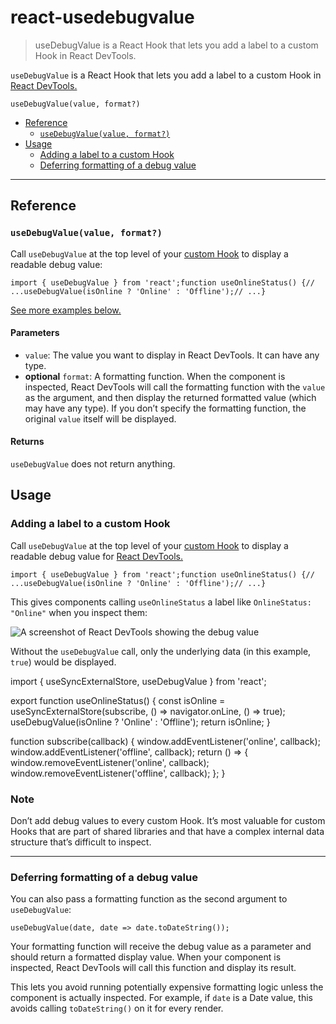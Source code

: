 # react-usedebugvalue

> useDebugValue is a React Hook that lets you add a label to a custom Hook in React DevTools.



`useDebugValue` is a React Hook that lets you add a label to a custom Hook in [React DevTools.](/learn/react-developer-tools)

    useDebugValue(value, format?)

*   [Reference](#reference)
    *   [`useDebugValue(value, format?)`](#usedebugvalue)
*   [Usage](#usage)
    *   [Adding a label to a custom Hook](#adding-a-label-to-a-custom-hook)
    *   [Deferring formatting of a debug value](#deferring-formatting-of-a-debug-value)

* * *

## Reference[](#reference "Link for Reference")

### `useDebugValue(value, format?)`[](#usedebugvalue "Link for this heading")

Call `useDebugValue` at the top level of your [custom Hook](/learn/reusing-logic-with-custom-hooks) to display a readable debug value:

    import { useDebugValue } from 'react';function useOnlineStatus() {// ...useDebugValue(isOnline ? 'Online' : 'Offline');// ...}

[See more examples below.](#usage)

#### Parameters[](#parameters "Link for Parameters")

*   `value`: The value you want to display in React DevTools. It can have any type.
*   **optional** `format`: A formatting function. When the component is inspected, React DevTools will call the formatting function with the `value` as the argument, and then display the returned formatted value (which may have any type). If you don’t specify the formatting function, the original `value` itself will be displayed.

#### Returns[](#returns "Link for Returns")

`useDebugValue` does not return anything.

## Usage[](#usage "Link for Usage")

### Adding a label to a custom Hook[](#adding-a-label-to-a-custom-hook "Link for Adding a label to a custom Hook")

Call `useDebugValue` at the top level of your [custom Hook](/learn/reusing-logic-with-custom-hooks) to display a readable debug value for [React DevTools.](/learn/react-developer-tools)

    import { useDebugValue } from 'react';function useOnlineStatus() {// ...useDebugValue(isOnline ? 'Online' : 'Offline');// ...}

This gives components calling `useOnlineStatus` a label like `OnlineStatus: "Online"` when you inspect them:

![A screenshot of React DevTools showing the debug value](/images/docs/react-devtools-usedebugvalue.png)

Without the `useDebugValue` call, only the underlying data (in this example, `true`) would be displayed.

import { useSyncExternalStore, useDebugValue } from 'react';

export function useOnlineStatus() {
  const isOnline = useSyncExternalStore(subscribe, () \=> navigator.onLine, () \=> true);
  useDebugValue(isOnline ? 'Online' : 'Offline');
  return isOnline;
}

function subscribe(callback) {
  window.addEventListener('online', callback);
  window.addEventListener('offline', callback);
  return () \=> {
    window.removeEventListener('online', callback);
    window.removeEventListener('offline', callback);
  };
}

### Note

Don’t add debug values to every custom Hook. It’s most valuable for custom Hooks that are part of shared libraries and that have a complex internal data structure that’s difficult to inspect.

* * *

### Deferring formatting of a debug value[](#deferring-formatting-of-a-debug-value "Link for Deferring formatting of a debug value")

You can also pass a formatting function as the second argument to `useDebugValue`:

    useDebugValue(date, date => date.toDateString());

Your formatting function will receive the debug value as a parameter and should return a formatted display value. When your component is inspected, React DevTools will call this function and display its result.

This lets you avoid running potentially expensive formatting logic unless the component is actually inspected. For example, if `date` is a Date value, this avoids calling `toDateString()` on it for every render.

